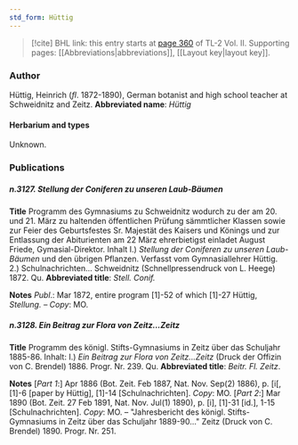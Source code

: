 ```yaml
---
std_form: Hüttig
---
```


> [!cite] BHL link: this entry starts at [page 360](https://www.biodiversitylibrary.org/page/33068602) of TL-2 Vol. II.
> Supporting pages: [[Abbreviations|abbreviations]], [[Layout key|layout key]].

### Author

Hüttig, Heinrich (*fl*. 1872-1890), German botanist and high school teacher at Schweidnitz and Zeitz. 
**Abbreviated name**: *Hüttig*

#### Herbarium and types

Unknown.

### Publications

##### n.3127. Stellung der Coniferen zu unseren Laub-Bäumen

**Title**
Programm des Gymnasiums zu Schweidnitz wodurch zu der am 20. und 21. März zu haltenden öffentlichen Prüfung sämmtlicher Klassen sowie zur Feier des Geburtsfestes Sr. Majestät des Kaisers und Könings und zur Entlassung der Abiturienten am 22 März ehrerbietigst einladet August Friede, Gymasial-Direktor. Inhalt I.) *Stellung der Coniferen zu unseren Laub-Bäumen* und den übrigen Pflanzen. Verfasst vom Gymnasiallehrer Hüttig. 2.) Schulnachrichten... Schweidnitz (Schnellpressendruck von L. Heege) 1872. Qu.
**Abbreviated title**: *Stell. Conif.*

**Notes**
*Publ*.: Mar 1872, entire program \[1\]-52 of which \[1\]-27 Hüttig, *Stellung. – Copy*: MO.

##### n.3128. Ein Beitrag zur Flora von Zeitz...Zeitz

**Title**
Programm des königl. Stifts-Gymnasiums in Zeitz über das Schuljahr 1885-86. Inhalt: I.) *Ein Beitrag zur Flora von Zeitz...Zeitz* (Druck der Offizin von C. Brendel) 1886. Progr. Nr. 239. Qu.
**Abbreviated title**: *Beitr. Fl. Zeitz*.

**Notes**
\[*Part 1*:\] Apr 1886 (Bot. Zeit. Feb 1887, Nat. Nov. Sep(2) 1886), p. \[i\[, \[1\]-6 \[paper by Hüttig\], \[1\]-14 \[Schulnachrichten\]. *Copy*: MO.
\[*Part 2*:\] Mar 1890 (Bot. Zeit. 27 Feb 1891, Nat. Nov. Jul(1) 1890), p. \[i\], \[1\]-31 \[id.\], 1-15 \[Schulnachrichten\]. *Copy*: MO. – "Jahresbericht des königl. Stifts-Gymnasiums in Zeitz über das Schuljahr 1889-90..." Zeitz (Druck von C. Brendel) 1890. Progr. Nr. 251.

